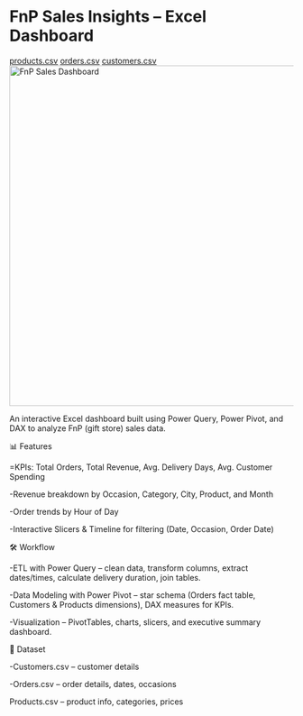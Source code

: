 # FnP Sales Insights – Excel Dashboard
[products.csv](https://github.com/user-attachments/files/21926037/products.csv)
[orders.csv](https://github.com/user-attachments/files/21926036/orders.csv)
[customers.csv](https://github.com/user-attachments/files/21926035/customers.csv)
<img width="1307" height="604" alt="FnP Sales Dashboard" src="https://github.com/user-attachments/assets/71eb06ef-7300-4d56-8f1f-a94a0e61ede2" />

An interactive Excel dashboard built using Power Query, Power Pivot, and DAX to analyze FnP (gift store) sales data.

📊 Features

=KPIs: Total Orders, Total Revenue, Avg. Delivery Days, Avg. Customer Spending

-Revenue breakdown by Occasion, Category, City, Product, and Month

-Order trends by Hour of Day

-Interactive Slicers & Timeline for filtering (Date, Occasion, Order Date)

🛠️ Workflow

-ETL with Power Query – clean data, transform columns, extract dates/times, calculate delivery duration, join tables.

-Data Modeling with Power Pivot – star schema (Orders fact table, Customers & Products dimensions), DAX measures for KPIs.

-Visualization – PivotTables, charts, slicers, and executive summary dashboard.

📂 Dataset

-Customers.csv – customer details

-Orders.csv – order details, dates, occasions

Products.csv – product info, categories, prices
